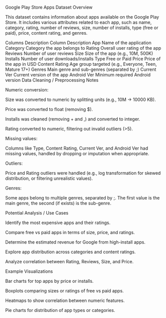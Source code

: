 Google Play Store Apps Dataset
Overview

This dataset contains information about apps available on the Google Play Store. It includes various attributes related to each app, such as name, category, rating, number of reviews, size, number of installs, type (free or paid), price, content rating, and genres.

Columns Description
Column	Description
App	Name of the application
Category	Category the app belongs to
Rating	Overall user rating of the app
Reviews	Number of user reviews
Size	Size of the app (e.g., 10M, 500K)
Installs	Number of user downloads/installs
Type	Free or Paid
Price	Price of the app in USD
Content Rating	Age group targeted (e.g., Everyone, Teen, Mature 17+)
Genres	Main genre and sub-genres (separated by ;)
Current Ver	Current version of the app
Android Ver	Minimum required Android version
Data Cleaning / Preprocessing Notes

Numeric conversion:

Size was converted to numeric by splitting units (e.g., 10M → 10000 KB).

Price was converted to float (removing $).

Installs was cleaned (removing + and ,) and converted to integer.

Rating converted to numeric, filtering out invalid outliers (>5).

Missing values:

Columns like Type, Content Rating, Current Ver, and Android Ver had missing values, handled by dropping or imputation when appropriate.

Outliers:

Price and Rating outliers were handled (e.g., log transformation for skewed distribution, or filtering unrealistic values).

Genres:

Some apps belong to multiple genres, separated by ;. The first value is the main genre, the second (if exists) is the sub-genre.

Potential Analysis / Use Cases

Identify the most expensive apps and their ratings.

Compare free vs paid apps in terms of size, price, and ratings.

Determine the estimated revenue for Google from high-install apps.

Explore app distribution across categories and content ratings.

Analyze correlation between Rating, Reviews, Size, and Price.

Example Visualizations

Bar charts for top apps by price or installs.

Boxplots comparing sizes or ratings of free vs paid apps.

Heatmaps to show correlation between numeric features.

Pie charts for distribution of app types or categories.
